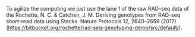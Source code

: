 To agilize the computing we just use the lane 1 of the raw RAD-seq data of the Rochette, N. C. & Catchen, J. M. Deriving genotypes from RAD-seq short-read data using Stacks. Nature Protocols 12, 2640–2659 (2017)(https://bitbucket.org/rochette/rad-seq-genotyping-demo/src/default/).





